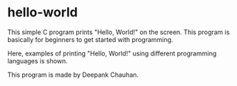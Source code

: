 # hello-world
This simple C program prints "Hello, World!" on the screen. This program is basically for beginners to get started with programming.

Here, examples of printing "Hello, World!" using different programming languages is shown.

This program is made by Deepank Chauhan.
